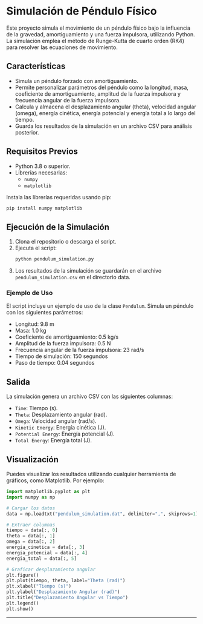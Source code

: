 # Simulación de Péndulo Físico

Este proyecto simula el movimiento de un péndulo físico bajo la influencia de la gravedad, amortiguamiento y una fuerza impulsora, utilizando Python. La simulación emplea el método de Runge-Kutta de cuarto orden (RK4) para resolver las ecuaciones de movimiento.

## Características

- Simula un péndulo forzado con amortiguamiento.
- Permite personalizar parámetros del péndulo como la longitud, masa, coeficiente de amortiguamiento, amplitud de la fuerza impulsora y frecuencia angular de la fuerza impulsora.
- Calcula y almacena el desplazamiento angular (theta), velocidad angular (omega), energía cinética, energía potencial y energía total a lo largo del tiempo.
- Guarda los resultados de la simulación en un archivo CSV para análisis posterior.

## Requisitos Previos

- Python 3.8 o superior.
- Librerías necesarias:
  - `numpy`
  - `matplotlib`

Instala las librerías requeridas usando pip:
```bash
pip install numpy matplotlib
```

## Ejecución de la Simulación

1. Clona el repositorio o descarga el script.
2. Ejecuta el script:
   ```bash
   python pendulum_simulation.py
   ```
3. Los resultados de la simulación se guardarán en el archivo `pendulum_simulation.csv` en el directorio data.

### Ejemplo de Uso

El script incluye un ejemplo de uso de la clase `Pendulum`. Simula un péndulo con los siguientes parámetros:

- Longitud: 9.8 m
- Masa: 1.0 kg
- Coeficiente de amortiguamiento: 0.5 kg/s
- Amplitud de la fuerza impulsora: 0.5 N
- Frecuencia angular de la fuerza impulsora: 23 rad/s
- Tiempo de simulación: 150 segundos
- Paso de tiempo: 0.04 segundos

## Salida

La simulación genera un archivo CSV con las siguientes columnas:

- `Time`: Tiempo (s).
- `Theta`: Desplazamiento angular (rad).
- `Omega`: Velocidad angular (rad/s).
- `Kinetic Energy`: Energía cinética (J).
- `Potential Energy`: Energía potencial (J).
- `Total Energy`: Energía total (J).

## Visualización

Puedes visualizar los resultados utilizando cualquier herramienta de gráficos, como Matplotlib. Por ejemplo:

```python
import matplotlib.pyplot as plt
import numpy as np

# Cargar los datos
data = np.loadtxt("pendulum_simulation.dat", delimiter=",", skiprows=1)

# Extraer columnas
tiempo = data[:, 0]
theta = data[:, 1]
omega = data[:, 2]
energia_cinetica = data[:, 3]
energia_potencial = data[:, 4]
energia_total = data[:, 5]

# Graficar desplazamiento angular
plt.figure()
plt.plot(tiempo, theta, label="Theta (rad)")
plt.xlabel("Tiempo (s)")
plt.ylabel("Desplazamiento Angular (rad)")
plt.title("Desplazamiento Angular vs Tiempo")
plt.legend()
plt.show()
```
---